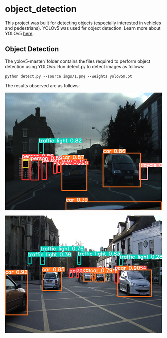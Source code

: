 # object_detection

This project was built for detecting objects (especially interested in vehicles and pedestrians). YOLOv5 was used for object detection. Learn more about YOLOv5 [here](https://pytorch.org/hub/ultralytics_yolov5/).  

## Object Detection

The yolov5-master/ folder contains the files required to perform object detection using YOLOv5. Run detect.py to detect images as follows:

    python detect.py --source imgs/1.png --weights yolov5m.pt
    
The results observed are as follows:

![Img1](https://github.com/saiv20/object_detection/blob/main/yolov5-master/runs/detect/exp/1.png)

![Img2](https://github.com/saiv20/object_detection/blob/main/yolov5-master/runs/detect/exp2/2.png)



